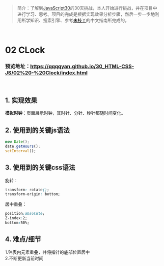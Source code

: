 <br/>

>简介：了解到[JavaScript30](https://javascript30.com)的30天挑战，本人开始进行挑战，并在项目中进行学习、思考。项目的完成是根据实现效果分析步骤，然后一步一步地利用所学知识、搜索引擎、参考[未枝丫](https://github.com/soyaine)的中文指南所完成的。

<br/>

# 02 CLock
### 预览地址：https://qqqqyan.github.io/30_HTML-CSS-JS/02%20-%20Clock/index.html
<br/>

## 1. 实现效果
**模拟时钟**：页面展示时钟，其时针、分针、秒针都随时间变化。

## 2. 使用到的关键js语法
```javascript
new Date();
date.getHours();
setInterval();
```
## 3. 使用到的关键css语法
旋转：
```css
transform: rotate();
transform-origin: bottom;
```
居中重叠：
```css
position:absolute;
Z-index:2;
bottom:50%;
```

## 4. 难点/细节
1.钟表内元素重叠，并将指针的底部位置居中</br>
2.不断更新当前时间